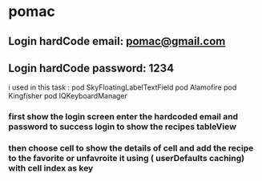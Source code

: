 # pomac

## Login hardCode email: pomac@gmail.com
## Login hardCode password: 1234

i used in this task : 
  pod SkyFloatingLabelTextField
  pod Alamofire
  pod Kingfisher
  pod IQKeyboardManager


### first show the login screen enter the hardcoded email and password to success login to show the recipes tableView
### then choose cell to show the details of cell and add the recipe to the favorite or unfavroite it using ( userDefaults caching) with cell index as key 
